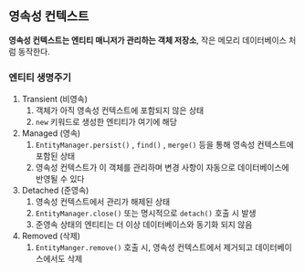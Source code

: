## 영속성 컨텍스트

**영속성 컨텍스트는 엔티티 매니저가 관리하는 객체 저장소**, 작은 메모리 데이터베이스 처럼 동작한다.

### 엔티티 생명주기

1. Transient (비영속)
   1. 객체가 아직 영속성 컨텍스트에 포함되지 않은 상태
   2. `new` 키워드로 생성한 엔티티가 여기에 해당
2. Managed (영속)
   1. `EntityManager.persist()` , `find()` , `merge()` 등을 통해 영속성 컨텍스트에 포함된 상태
   2. 영속성 컨텍스트가 이 객체를 관리하며 변경 사항이 자동으로 데이터베이스에 반영될 수 있다
3. Detached (준영속)
   1. 영속성 컨텍스트에서 관리가 해제된 상태
   2. `EntityManager.close()` 또는 명시적으로 `detach()` 호출 시 발생
   3. 준영속 상태의 엔티티는 더 이상 데이터베이스와 동기화 되지 않음
4. Removed (삭제)
   1. `EntityManger.remove()` 호출 시, 영속성 컨텍스트에서 제거되고 데이터베이스에서도 삭제
